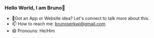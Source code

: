 ### Hello World, I am Bruno👋

<!--
**nDZIB/ndzib** is a ✨ _special_ ✨ repository because its `README.md` (this file) appears on your GitHub profile. -->

- 🔭Got an App or Website idea? Let's connect to talk more about this.
- 📫 How to reach me: brunoserkwi@gmail.com
- 😄 Pronouns: He/Him
<!--- ⚡ Fun fact: ...
- 🤔 I’m looking for help with ...
- 💬 Ask me about ...
- 🌱 I’m currently learning React
-->
